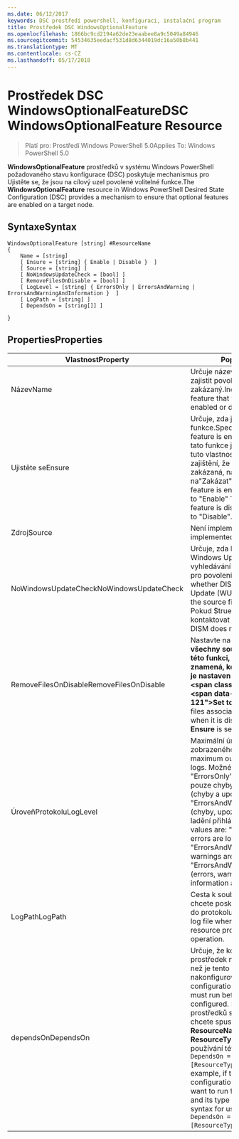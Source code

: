 ```yaml
---
ms.date: 06/12/2017
keywords: DSC prostředí powershell, konfiguraci, instalační program
title: Prostředek DSC WindowsOptionalFeature
ms.openlocfilehash: 1866bc9cd2194a62de23eaabee8a9c5049a84946
ms.sourcegitcommit: 54534635eedacf531d8d6344019dc16a50b8b441
ms.translationtype: MT
ms.contentlocale: cs-CZ
ms.lasthandoff: 05/17/2018
---
```

# <a name="dsc-windowsoptionalfeature-resource"></a><span data-ttu-id="4538a-103">Prostředek DSC WindowsOptionalFeature</span><span class="sxs-lookup"><span data-stu-id="4538a-103">DSC WindowsOptionalFeature Resource</span></span>

> <span data-ttu-id="4538a-104">Platí pro: Prostředí Windows PowerShell 5.0</span><span class="sxs-lookup"><span data-stu-id="4538a-104">Applies To: Windows PowerShell 5.0</span></span>

<span data-ttu-id="4538a-105">**WindowsOptionalFeature** prostředků v systému Windows PowerShell požadovaného stavu konfigurace (DSC) poskytuje mechanismus pro Ujistěte se, že jsou na cílový uzel povolené volitelné funkce.</span><span class="sxs-lookup"><span data-stu-id="4538a-105">The **WindowsOptionalFeature** resource in Windows PowerShell Desired State Configuration (DSC) provides a mechanism to ensure that optional features are enabled on a target node.</span></span>

## <a name="syntax"></a><span data-ttu-id="4538a-106">Syntaxe</span><span class="sxs-lookup"><span data-stu-id="4538a-106">Syntax</span></span>

```
WindowsOptionalFeature [string] #ResourceName
{
    Name = [string]
    [ Ensure = [string] { Enable | Disable }  ]
    [ Source = [string] ]
    [ NoWindowsUpdateCheck = [bool] ]
    [ RemoveFilesOnDisable = [bool] ]
    [ LogLevel = [string] { ErrorsOnly | ErrorsAndWarning | ErrorsAndWarningAndInformation }  ]
    [ LogPath = [string] ]
    [ DependsOn = [string[]] ]

}
```

## <a name="properties"></a><span data-ttu-id="4538a-107">Properties</span><span class="sxs-lookup"><span data-stu-id="4538a-107">Properties</span></span>

|  <span data-ttu-id="4538a-108">Vlastnost</span><span class="sxs-lookup"><span data-stu-id="4538a-108">Property</span></span>  |  <span data-ttu-id="4538a-109">Popis</span><span class="sxs-lookup"><span data-stu-id="4538a-109">Description</span></span>   |
|---|---|
| <span data-ttu-id="4538a-110">Název</span><span class="sxs-lookup"><span data-stu-id="4538a-110">Name</span></span>| <span data-ttu-id="4538a-111">Určuje název funkce, které chcete zajistit povolený nebo zakázaný.</span><span class="sxs-lookup"><span data-stu-id="4538a-111">Indicates the name of the feature that you want to ensure is enabled or disabled.</span></span>|
| <span data-ttu-id="4538a-112">Ujistěte se</span><span class="sxs-lookup"><span data-stu-id="4538a-112">Ensure</span></span>| <span data-ttu-id="4538a-113">Určuje, zda je povolena funkce.</span><span class="sxs-lookup"><span data-stu-id="4538a-113">Specifies whether the feature is enabled.</span></span> <span data-ttu-id="4538a-114">K zajištění, že tato funkce je povoleno, nastavte tuto vlastnost možnost povolit"k zajištění, že tato funkce je zakázaná, nastavte vlastnost na"Zakázat".</span><span class="sxs-lookup"><span data-stu-id="4538a-114">To ensure that the feature is enabled, set this property to "Enable" To ensure that the feature is disabled, set the property to "Disable".</span></span>|
| <span data-ttu-id="4538a-115">Zdroj</span><span class="sxs-lookup"><span data-stu-id="4538a-115">Source</span></span>| <span data-ttu-id="4538a-116">Není implementováno.</span><span class="sxs-lookup"><span data-stu-id="4538a-116">Not implemented.</span></span>|
| <span data-ttu-id="4538a-117">NoWindowsUpdateCheck</span><span class="sxs-lookup"><span data-stu-id="4538a-117">NoWindowsUpdateCheck</span></span>| <span data-ttu-id="4538a-118">Určuje, zda DISM kontaktuje Windows Update (WU) při vyhledávání pro zdrojové soubory pro povolení funkce.</span><span class="sxs-lookup"><span data-stu-id="4538a-118">Specifies whether DISM contacts Windows Update (WU) when searching for the source files to enable a feature.</span></span> <span data-ttu-id="4538a-119">Pokud $true, DISM nebude kontaktovat služby WU.</span><span class="sxs-lookup"><span data-stu-id="4538a-119">If $true, DISM does not contact WU.</span></span>|
| <span data-ttu-id="4538a-120">RemoveFilesOnDisable</span><span class="sxs-lookup"><span data-stu-id="4538a-120">RemoveFilesOnDisable</span></span>| <span data-ttu-id="4538a-121">Nastavte na **$true** odebere všechny soubory přidružené k této funkci, pokud je zakázán (to znamená, když **zajistěte, aby** je nastaven na "Chybí").</span><span class="sxs-lookup"><span data-stu-id="4538a-121">Set to **$true** to remove all files associated with the feature when it is disabled (that is, when **Ensure** is set to "Absent").</span></span>|
| <span data-ttu-id="4538a-122">ÚroveňProtokolu</span><span class="sxs-lookup"><span data-stu-id="4538a-122">LogLevel</span></span>| <span data-ttu-id="4538a-123">Maximální úroveň výstupu zobrazeného v protokolech.</span><span class="sxs-lookup"><span data-stu-id="4538a-123">The maximum output level shown in the logs.</span></span> <span data-ttu-id="4538a-124">Možné hodnoty jsou: "ErrorsOnly" (jsou protokolovány pouze chyby), "ErrorsAndWarning" (chyby a upozornění přihlášení) a "ErrorsAndWarningAndInformation" (chyby, upozornění a informace o ladění přihlášeni).</span><span class="sxs-lookup"><span data-stu-id="4538a-124">The accepted values are: "ErrorsOnly" (only errors are logged), "ErrorsAndWarning" (errors and warnings are logged), and "ErrorsAndWarningAndInformation" (errors, warnings, and debug information are logged).</span></span>|
| <span data-ttu-id="4538a-125">LogPath</span><span class="sxs-lookup"><span data-stu-id="4538a-125">LogPath</span></span>| <span data-ttu-id="4538a-126">Cesta k souboru protokolu, kam chcete poskytovatele prostředků do protokolu operaci.</span><span class="sxs-lookup"><span data-stu-id="4538a-126">The path to a log file where you want the resource provider to log the operation.</span></span>|
| <span data-ttu-id="4538a-127">dependsOn</span><span class="sxs-lookup"><span data-stu-id="4538a-127">DependsOn</span></span>| <span data-ttu-id="4538a-128">Určuje, že konfigurace jiný prostředek musí spustit předtím, než je tento prostředek nakonfigurován.</span><span class="sxs-lookup"><span data-stu-id="4538a-128">Specifies that the configuration of another resource must run before this resource is configured.</span></span> <span data-ttu-id="4538a-129">Pokud ID konfigurace prostředků skriptu blok, který chcete spustit nejprve je třeba __ResourceName__ a její typ je __ResourceType__, syntaxe pro používání této vlastnosti je `DependsOn = "[ResourceType]ResourceName"`.</span><span class="sxs-lookup"><span data-stu-id="4538a-129">For example, if the ID of the resource configuration script block that you want to run first is __ResourceName__ and its type is __ResourceType__, the syntax for using this property is `DependsOn = "[ResourceType]ResourceName"`.</span></span>|
